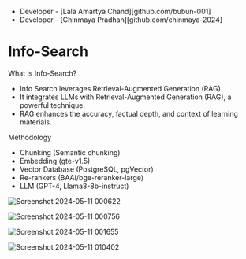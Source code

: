- Developer - [Lala Amartya Chand][github.com/bubun-001]
- Developer - [Chinmaya Pradhan][github.com/chinmaya-2024]




# Info-Search
What is Info-Search?
- Info Search leverages Retrieval-Augmented Generation (RAG)
- It integrates LLMs with Retrieval-Augmented Generation (RAG), a powerful technique.
- RAG enhances the accuracy, factual depth, and context of learning materials.

Methodology 
- Chunking (Semantic chunking)
- Embedding (gte-v1.5)
- Vector Database (PostgreSQL, pgVector)
- Re-rankers (BAAI/bge-reranker-large)
- LLM (GPT-4, Llama3-8b-instruct)

![Screenshot 2024-05-11 000622](https://github.com/bubun-001/Info-Search/assets/90140917/0762c779-a34b-467c-89bf-d5ab18d889f1)


![Screenshot 2024-05-11 000756](https://github.com/bubun-001/Info-Search/assets/90140917/61b24191-ea7b-4236-b34d-68686c1b6c09)


![Screenshot 2024-05-11 001655](https://github.com/bubun-001/Info-Search/assets/90140917/ce98cd9b-c4e3-497b-8a0b-8504be58bd1d)


![Screenshot 2024-05-11 010402](https://github.com/bubun-001/Info-Search/assets/90140917/a377c40a-d4ff-4fb8-ba9e-44968ab1359d)




